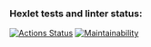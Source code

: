 ### Hexlet tests and linter status:
[![Actions Status](https://github.com/jsteacat/frontend-project-46/actions/workflows/hexlet-check.yml/badge.svg)](https://github.com/jsteacat/frontend-project-46/actions)
[![Maintainability](https://api.codeclimate.com/v1/badges/b2aafab2d5de7dd480a3/maintainability)](https://codeclimate.com/github/jsteacat/frontend-project-46/maintainability)
